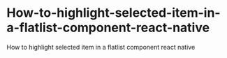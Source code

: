 # How-to-highlight-selected-item-in-a-flatlist-component-react-native
How to highlight selected item in a flatlist component react native
